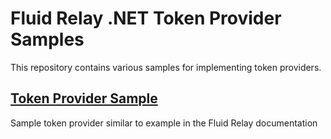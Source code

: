 # Fluid Relay .NET Token Provider Samples 

This repository contains various samples for implementing token providers.

## [Token Provider Sample](/dotnet-tokenprovider-functionsapp)
Sample token provider similar to example in the Fluid Relay documentation
